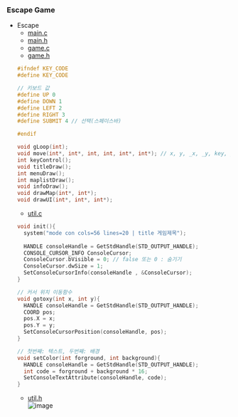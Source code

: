 ### Escape Game
* Escape
  * [main.c](https://github.com/csbyun-data/C-Pro/blob/main/chap06/Escape/main.c)
  * [main.h](https://github.com/csbyun-data/C-Pro/blob/main/chap06/Escape/main.h)
  * [game.c](https://github.com/csbyun-data/C-Pro/blob/main/chap06/Escape/game.c)
  * [game.h](https://github.com/csbyun-data/C-Pro/blob/main/chap06/Escape/game.h)
  ```c
  #ifndef KEY_CODE
  #define KEY_CODE
  
  // 키보드 값  
  #define UP 0
  #define DOWN 1
  #define LEFT 2
  #define RIGHT 3
  #define SUBMIT 4 // 선택(스페이스바)  
  
  #endif
  
  void gLoop(int);
  void move(int*, int*, int, int, int*, int*); // x, y, _x, _y, key, playing
  int keyControl();
  void titleDraw();
  int menuDraw(); 
  int maplistDraw();
  void infoDraw();
  void drawMap(int*, int*);
  void drawUI(int*, int*, int*);
  ```
  * [util.c](https://github.com/csbyun-data/C-Pro/blob/main/chap06/Escape/util.c)  
  ```c
  void init(){
    system("mode con cols=56 lines=20 | title 게임제목"); 
    
    HANDLE consoleHandle = GetStdHandle(STD_OUTPUT_HANDLE);
    CONSOLE_CURSOR_INFO ConsoleCursor;
    ConsoleCursor.bVisible = 0; // false 또는 0 : 숨기기 
    ConsoleCursor.dwSize = 1;
    SetConsoleCursorInfo(consoleHandle , &ConsoleCursor);
  }
  
  // 커서 위치 이동함수  
  void gotoxy(int x, int y){
    HANDLE consoleHandle = GetStdHandle(STD_OUTPUT_HANDLE);
    COORD pos;
    pos.X = x;
    pos.Y = y;
    SetConsoleCursorPosition(consoleHandle, pos);
  } 
  
  // 첫번째: 텍스트, 두번째: 배경  
  void setColor(int forground, int background){
    HANDLE consoleHandle = GetStdHandle(STD_OUTPUT_HANDLE);
    int code = forground + background * 16; 
    SetConsoleTextAttribute(consoleHandle, code);
  }
  ```
  * [util.h](https://github.com/csbyun-data/C-Pro/blob/main/chap06/Escape/util.h)  
  ![image](https://github.com/user-attachments/assets/fa3a24e4-ed4f-4ca1-b0de-88e39a22d02f)
